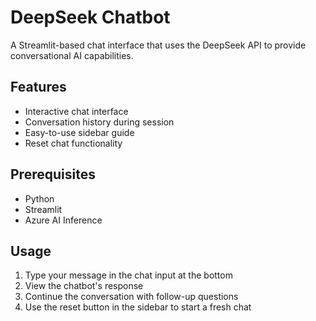 # DeepSeek Chatbot

A Streamlit-based chat interface that uses the DeepSeek API to provide conversational AI capabilities.

## Features

- Interactive chat interface
- Conversation history during session
- Easy-to-use sidebar guide
- Reset chat functionality

## Prerequisites

- Python
- Streamlit
- Azure AI Inference

## Usage

1. Type your message in the chat input at the bottom
2. View the chatbot's response
3. Continue the conversation with follow-up questions
4. Use the reset button in the sidebar to start a fresh chat
